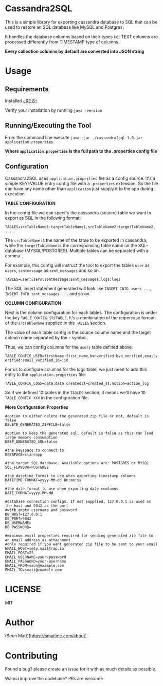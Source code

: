 Cassandra2SQL
==============
This is a simple library for exporting cassandra database to SQL that can be used to restore an SQL database like MySQL and Postgres.

It handles the database columns based on their types i.e. TEXT columns are processed differently from TIMESTAMP type of columns.

**Every collection columns by default are converted into JSON string**


Usage
=====

Requirements
------------
Installed [JRE 8+](https://www.oracle.com/technetwork/java/javase/downloads/jre8-downloads-2133155.html)

Verify your installation by running `java -version`  

Running/Executing the Tool
---------------------------
From the command line execute `java -jar ./cassandra2sql-1.0.jar application.properties`

**Where `application.properties` is the full path to the **.properties** config file**

Configuration
--------------
Cassandra2SQL uses `application.properties` file as a config source. It's a simple KEY=VALUE entry config file with a `.properties` extension. So the file can have any name other than `application` just supply it to the app during execution

**TABLE CONFIGURATION**

In the config file we can specify the cassandra (source) table we want to export as SQL in the following format:

`TABLES=srcTableName1:targetTableName1,srcTableName2:targetTableName2, . . .`

The `srcTableName` is the name of the table to be exported in cassandra, while the `targetTableName` is the corresponding
table name on the SQL-database (MYSQL/POSTGRES). Multiple tables can be separated with a comma `,`

For example, this config will instruct the tool to export the tables `user` as `users`, `sentmessage` as `sent_messages` and so on.

 `TABLES=user:users,sentmessage:sent_messages,logs:logs`
 
 The SQL insert statement generated will look like `INSERT INTO users ...`, `INSERT INTO sent_messages ...` and so on.

**COLUMN CONFIGURATION**

Next is the column configuration for each tables. The configuration is under the key `TABLE_CONFIG_SRCTABLE`. It's a combination of the uppercase format of the `srcTableName` supplied in the `TABLES` section. 

The value of each table config is the source column name and the target column name separated by the `:` symbol. 

Thus, we can config columns for the `users` table defined above:

`TABLE_CONFIG_USER=firstName:first_name,bvnverified:bvn_verified,emailverified:email_verified,id=:id`

For us to configure columns for the logs table, we just need to add this entry to the `application.properties` file:

`TABLE_CONFIG_LOGS=data:data,createdat=created_at,action=action_log`

So if we defined 10 tables in the `TABLES` section, it means we'll have 10 `TABLE_CONFIG_XXX` in the configuration file.

**More Configuration Properties**

```properties
#option to either delete the generated zip file or not, default is false
DELETE_GENERATED_ZIPFILE=false

#option to keep the generated sql, default is false as this can lead large memory consumption
KEEP_GENERATED_SQL=false

#the keyspace to connect to
KEYSPACE=claneapp

#the target SQL database. Available options are: POSTGRES or MYSQL
SQL_FLAVOUR=POSTGRES

#the datetime format to use when exporting timestamp columns
DATETIME_FORMAT=yyyy-MM-dd HH:mm:ss

#the date format to use when exporting date comlumns
DATE_FORMAT=yyyy-MM-dd

#database connection configs. If not supplied, 127.0.0.1 is used as the host and 9042 as the port
#with empty username and password
DB_HOST=127.0.0.1
DB_PORT=9042
DB_USERNAME=
DB_PASSWORD=

#minimum email properties required for sending generated zip file to an email address as attachment
#only required if you want generated zip file to be sent to your email
EMAIL_HOST=smtp.mailtrap.io
EMAIL_PORT=25
EMAIL_USERNAME=your-password
EMAIL_PASSWORD=your-username
EMAIL_FROM=seun@example.com
EMAIL_TO=smatt@example.com
```

LICENSE
=======
MIT

Author
======
(Seun Matt)[https://smattme.com/about]

Contributing
=============
Found a bug? please create an issue for it with as much details as possible.

Wanna improve the codebase? PRs are welcome